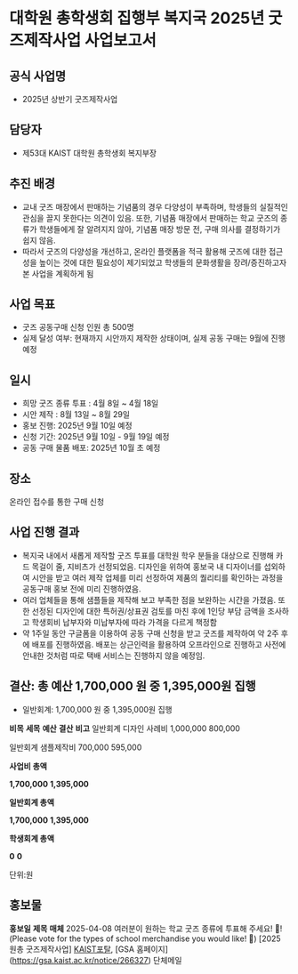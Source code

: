 대학원 총학생회 집행부 복지국 2025년 굿즈제작사업 사업보고서
===

## 공식 사업명
- 2025년 상반기 굿즈제작사업

## 담당자
- 제53대 KAIST 대학원 총학생회 복지부장

## 추진 배경
- 교내 굿즈 매장에서 판매하는 기념품의 경우 다양성이 부족하며, 학생들의 실질적인 관심을 끌지 못한다는 의견이 있음. 또한, 기념품 매장에서 판매하는 학교 굿즈의 종류가 학생들에게 잘 알려지지 않아, 기념품 매장 방문 전, 구매 의사를 결정하기가 쉽지 않음.
- 따라서 굿즈의 다양성을 개선하고, 온라인 플랫폼을 적극 활용해 굿즈에 대한 접근성을 높이는 것에 대한 필요성이 제기되었고 학생들의 문화생활을 장려/증진하고자 본 사업을 계획하게 됨

## 사업 목표
- 굿즈 공동구매 신청 인원 총 500명
- 실제 달성 여부: 현재까지 시안까지 제작한 상태이며, 실제 공동 구매는 9월에 진행 예정

## 일시
- 희망 굿즈 종류 투표 : 4월 8일 ~ 4월 18일
- 시안 제작 : 8월 13일 ~ 8월 29일
- 홍보 진행: 2025년 9월 10일 예정
- 신청 기간: 2025년 9월 10일 - 9월 19일 예정
- 공동 구매 물품 배포: 2025년 10월 초 예정

## 장소
온라인 접수를 통한 구매 신청

## 사업 진행 결과
- 복지국 내에서 새롭게 제작할 굿즈 투표를 대학원 학우 분들을 대상으로 진행해 카드 목걸이 줄, 지비츠가 선정되었음. 디자인을 위하여 홍보국 내 디자이너를 섭외하여 시안을 받고 여러 제작 업체를 미리 선정하여 제품의 퀄리티를 확인하는 과정을 공동구매 홍보 전에 미리 진행하였음.
- 여러 업체들을 통해 샘플들을 제작해 보고 부족한 점을 보완하는 시간을 가졌음. 또한 선정된 디자인에 대한 특허권/상표권 검토를 마친 후에 1인당 부담 금액을 조사하고 학생회비 납부자와 미납부자에 따라 가격을 다르게 책정함
- 약 1주일 동안 구글폼을 이용하여 공동 구매 신청을 받고 굿즈를 제작하여 약 2주 후에 배포를 진행하였음. 배포는 상근인력을 활용하여 오프라인으로 진행하고 사전에 안내한 것처럼 따로 택배 서비스는 진행하지 않을 예정임. 

## 결산: 총 예산 1,700,000 원 중 1,395,000원 집행

- 일반회계: 1,700,000 원 중 1,395,000원 집행

**비목**
**세목**
**예산**
**결산**
**비고**
일반회계
디자인 사례비
1,000,000
800,000


일반회계
샘플제작비
700,000
595,000


**사업비 총액**


**1,700,000**
**1,395,000**


**일반회계 총액**


**1,700,000**
**1,395,000**


**학생회계 총액**


**0**
**0**




단위:원

## 홍보물

**홍보일**
**제목**
**매체**
2025-04-08
여러분이 원하는 학교 굿즈 종류에 투표해 주세요! 🌟! (Please vote for the types of school merchandise you would like! 🌟) [2025 원총 굿즈제작사업]
[KAIST포탈](https://portal.kaist.ac.kr/kaist/portal/board/ntc/29\#), [GSA 홈페이지] (https://gsa.kaist.ac.kr/notice/266327) 단체메일


